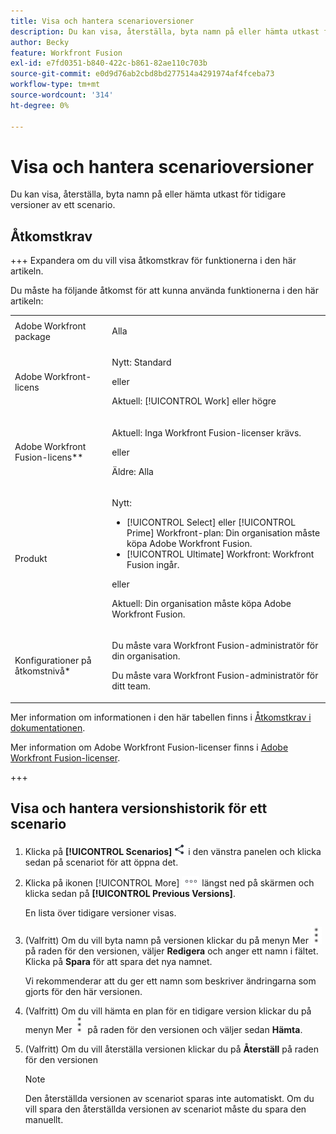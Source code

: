 ```yaml
---
title: Visa och hantera scenarioversioner
description: Du kan visa, återställa, byta namn på eller hämta utkast för tidigare versioner av ett scenario.
author: Becky
feature: Workfront Fusion
exl-id: e7fd0351-b840-422c-b861-82ae110c703b
source-git-commit: e0d9d76ab2cbd8bd277514a4291974af4fceba73
workflow-type: tm+mt
source-wordcount: '314'
ht-degree: 0%

---
```


# Visa och hantera scenarioversioner

Du kan visa, återställa, byta namn på eller hämta utkast för tidigare versioner av ett scenario.

## Åtkomstkrav

+++ Expandera om du vill visa åtkomstkrav för funktionerna i den här artikeln.

Du måste ha följande åtkomst för att kunna använda funktionerna i den här artikeln:

<table style="table-layout:auto">
 <col> 
 <col> 
 <tbody> 
  <tr> 
   <td role="rowheader">Adobe Workfront package</td> 
   <td> <p>Alla</p> </td> 
  </tr> 
  <tr data-mc-conditions=""> 
   <td role="rowheader">Adobe Workfront-licens</td> 
   <td> <p>Nytt: Standard</p><p>eller</p><p>Aktuell: [!UICONTROL Work] eller högre</p> </td> 
  </tr> 
  <tr> 
   <td role="rowheader">Adobe Workfront Fusion-licens**</td> 
   <td>
   <p>Aktuell: Inga Workfront Fusion-licenser krävs.</p>
   <p>eller</p>
   <p>Äldre: Alla </p>
   </td> 
  </tr> 
  <tr> 
   <td role="rowheader">Produkt</td> 
   <td>
   <p>Nytt:</p> <ul><li>[!UICONTROL Select] eller [!UICONTROL Prime] Workfront-plan: Din organisation måste köpa Adobe Workfront Fusion.</li><li>[!UICONTROL Ultimate] Workfront: Workfront Fusion ingår.</li></ul>
   <p>eller</p>
   <p>Aktuell: Din organisation måste köpa Adobe Workfront Fusion.</p>
   </td> 
  </tr>
  <tr data-mc-conditions=""> 
   <td role="rowheader">Konfigurationer på åtkomstnivå*</td> 
   <td> 
     <p>Du måste vara Workfront Fusion-administratör för din organisation.</p>
     <p>Du måste vara Workfront Fusion-administratör för ditt team.</p>
   </td> 
  </tr> 
   </td> 
  </tr> 
 </tbody> 
</table>

Mer information om informationen i den här tabellen finns i [Åtkomstkrav i dokumentationen](/help/workfront-fusion/references/licenses-and-roles/access-level-requirements-in-documentation.md).

Mer information om Adobe Workfront Fusion-licenser finns i [Adobe Workfront Fusion-licenser](/help/workfront-fusion/set-up-and-manage-workfront-fusion/licensing-operations-overview/license-automation-vs-integration.md).

+++

<!--procedure - open, optional add comment, optional restore version-->

## Visa och hantera versionshistorik för ett scenario

1. Klicka på **[!UICONTROL Scenarios]** ![Scenarioikonen](assets/scenarios-icon.png) i den vänstra panelen och klicka sedan på scenariot för att öppna det.
1. Klicka på ikonen [!UICONTROL More] ![Mer &#x200B;](assets/more-icon.png) längst ned på skärmen och klicka sedan på **[!UICONTROL Previous Versions]**.

   En lista över tidigare versioner visas.
1. (Valfritt) Om du vill byta namn på versionen klickar du på menyn Mer ![Mer](assets/more-icon-vertical.png) på raden för den versionen, väljer **Redigera** och anger ett namn i fältet. Klicka på **Spara** för att spara det nya namnet.

   Vi rekommenderar att du ger ett namn som beskriver ändringarna som gjorts för den här versionen.
1. (Valfritt) Om du vill hämta en plan för en tidigare version klickar du på menyn Mer ![Mer](assets/more-icon-vertical.png) på raden för den versionen och väljer sedan **Hämta**.
1. (Valfritt) Om du vill återställa versionen klickar du på **Återställ** på raden för den versionen


   >[!NOTE]
   >
   >Den återställda versionen av scenariot sparas inte automatiskt. Om du vill spara den återställda versionen av scenariot måste du spara den manuellt.
